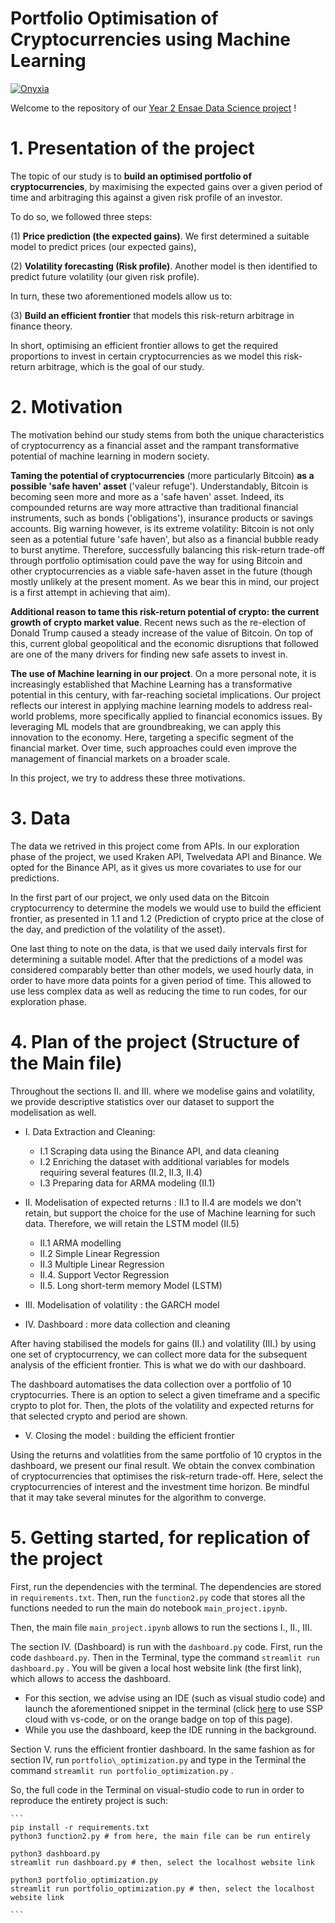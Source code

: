 # Portfolio Optimisation of Cryptocurrencies using Machine Learning

[![Onyxia](https://img.shields.io/badge/Launch-Datalab-orange?logo=python)](https://datalab.sspcloud.fr/launcher/ide/vscode-python?name=vscode-python&version=2.1.19&s3=region-ec97c721)


Welcome to the repository of our [Year 2 Ensae Data Science project](https://pythonds.linogaliana.fr/) !  

# 1. Presentation of the project 

The topic of our study is to **build an optimised portfolio of cryptocurrencies**, by maximising the expected gains over a given period of time and arbitraging this against a given risk profile of an investor. 

To do so, we followed three steps:  

(1) **Price prediction (the expected gains)**. We first determined a suitable model to predict prices (our expected gains),

(2) **Volatility forecasting (Risk profile)**. Another model is then identified to predict future volatility (our given risk profile).

In turn, these two aforementioned models allow us to:

(3) **Build an efficient frontier** that models this risk-return arbitrage in finance theory. 

In short, optimising an efficient frontier allows to get the required proportions to invest in certain cryptocurrencies as we model this risk-return arbitrage, which is the goal of our study. 

# 2. Motivation 

The motivation behind our study stems from both the unique characteristics of cryptocurrency as a financial asset and the rampant transformative potential of machine learning in modern society.

**Taming the potential of cryptocurrencies** (more particularly Bitcoin) **as a possible 'safe haven' asset** ('valeur refuge'). Understandably, Bitcoin is becoming seen more and more as a 'safe haven' asset. Indeed, its compounded returns are way more attractive than traditional financial instruments, such as bonds ('obligations'), insurance products or savings accounts. Big warning however, is its extreme volatility: Bitcoin is not only seen as a potential future 'safe haven', but also as a financial bubble ready to burst anytime. Therefore, successfully balancing this risk-return trade-off through portfolio optimisation could pave the way for using Bitcoin and other cryptocurrencies as a viable safe-haven asset in the future (though mostly unlikely at the present moment. As we bear this in mind, our project is a first attempt in achieving that aim). 

**Additional reason to tame this risk-return potential of crypto: the current growth of crypto market value**. Recent news such as the re-election of Donald Trump caused a steady increase of the value of Bitcoin. On top of this, current global geopolitical and the economic disruptions that followed are one of the many drivers for finding new safe assets to invest in. 

**The use of Machine learning in our project**. On a more personal note, it is increasingly established that Machine Learning has a transformative potential in this century, with far-reaching societal implications. Our project reflects our interest in applying machine learning models to address real-world problems, more specifically applied to financial economics issues. By leveraging ML models that are groundbreaking, we can apply this innovation to the economy. Here, targeting a specific segment of the financial market. Over time, such approaches could even improve the management of financial markets on a broader scale.

In this project, we try to address these three motivations.

# 3. Data

The data we retrived in this project come from APIs. In our exploration phase of the project, we used Kraken API, Twelvedata API and Binance. We opted for the Binance API, as it gives us more covariates to use for our predictions. 

In the first part of our project, we only used data on the Bitcoin cryptocurrency to determine the models we would use to build the efficient frontier, as presented in 1.1 and 1.2 (Prediction of crypto price at the close of the day, and prediction of the volatility of the asset).

One last thing to note on the data, is that we used daily intervals first for determining a suitable model. After that the predictions of a model was considered comparably better than other models, we used hourly data, in order to have more data points for a given period of time. This allowed to use less complex data as well as reducing the time to run codes, for our exploration phase.

# 4. Plan of the project (Structure of the Main file)

Throughout the sections II. and III. where we modelise gains and volatility, we provide descriptive statistics over our dataset to support the modelisation as well.

- I. Data Extraction and Cleaning:

    - I.1 Scraping data using the Binance API, and data cleaning
    - I.2 Enriching the dataset with additional variables for models requiring several features (II.2, II.3, II.4)
    - I.3 Preparing data for ARMA modeling (II.1)

- II. Modelisation of expected returns :
II.1 to II.4 are models we don't retain, but support the choice for the use of Machine learning for such data. Therefore, we will retain the LSTM model (II.5)

    - II.1 ARMA modelling
    - II.2 Simple Linear Regression
    - II.3 Multiple Linear Regression
    - II.4. Support Vector Regression
    - II.5. Long short-term memory Model (LSTM)

- III. Modelisation of volatility : the GARCH model

- IV. Dashboard : more data collection and cleaning

After having stabilised the models for gains (II.) and volatility (III.) by using one set of cryptocurrency, we can collect more data for the subsequent analysis of the efficient frontier. This is what we do with our dashboard. 

The dashboard automatises the data collection over a portfolio of 10 cryptocurries. There is an option to select a given timeframe and a specific crypto to plot for. Then, the plots of the volatility and expected returns for that selected crypto and period are shown.

- V. Closing the model : building the efficient frontier

Using the returns and volatlities from the same portfolio of 10 cryptos in the dashboard, we present our final result. We obtain the convex combination of cryptocurrencies that optimises the risk-return trade-off. Here, select the cryptocurrencies of interest and the investment time horizon. Be mindful that it may take several minutes for the algorithm to converge.

# 5. Getting started, for replication of the project  

First, run the dependencies with the terminal. The dependencies are stored in `requirements.txt`. Then, run the `function2.py` code that stores all the functions needed to run the main do notebook `main_project.ipynb`.

Then, the main file `main_project.ipynb` allows to run the sections I., II., III.  

The section IV. (Dashboard) is run with the `dashboard.py` code. First, run the code `dashboard.py`. Then in the Terminal, type the command $\texttt{streamlit run dashboard.py}$ . You will be given a local host website link (the first link), which allows to access the dashboard. 
- For this section, we advise using an IDE (such as visual studio code) and launch the aforementioned snippet in the terminal (click [here](https://datalab.sspcloud.fr/launcher/ide/vscode-python?name=vscode-python&version=2.1.19&s3=region-ec97c721) to use SSP cloud with vs-code, or on the orange badge on top of this page).
- While you use the dashboard, keep the IDE running in the background.

Section V. runs the efficient frontier dashboard. In the same fashion as for section IV, run `portfolio\_optimization.py` and type in the Terminal the command $\texttt{streamlit run portfolio_optimization.py}$ .

So, the full code in the Terminal on visual-studio code to run in order to reproduce the entirety project is such:

    ```
    pip install -r requirements.txt
    python3 function2.py # from here, the main file can be run entirely
    
    python3 dashboard.py
    streamlit run dashboard.py # then, select the localhost website link

    python3 portfolio_optimization.py
    streamlit run portfolio_optimization.py # then, select the localhost website link
    
    ```




